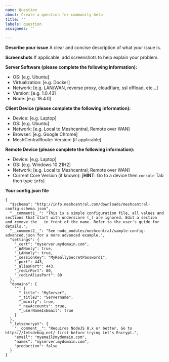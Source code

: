 ```yaml
---
name: Question
about: Create a question for community help
title: ''
labels: question
assignees: ''

---
```


**Describe your issue**
A clear and concise description of what your issue is.

**Screenshots**
If applicable, add screenshots to help explain your problem.

**Server Software (please complete the following information):**
 - OS: [e.g. Ubuntu]
 - Virtualization: [e.g. Docker]
 - Network: [e.g. LAN/WAN, reverse proxy, cloudflare, ssl offload, etc...]
 - Version: [e.g. 1.0.43]
 - Node: [e.g. 18.4.0]

**Client Device (please complete the following information):**
 - Device: [e.g. Laptop]
 - OS: [e.g. Ubuntu]
 - Network: [e.g. Local to Meshcentral, Remote over WAN]
 - Browser: [e.g. Google Chrome]
 - MeshCentralRouter Version: [if applicable]

**Remote Device (please complete the following information):**
 - Device: [e.g. Laptop]
 - OS: [e.g. Windows 10 21H2]
 - Network: [e.g. Local to Meshcentral, Remote over WAN]
 - Current Core Version (if known): [**HINT**: Go to a device then `console` Tab then type `info`]

**Your config.json file**
```
{
  "$schema": "http://info.meshcentral.com/downloads/meshcentral-config-schema.json",
  "__comment1__": "This is a simple configuration file, all values and sections that start with underscore (_) are ignored. Edit a section and remove the _ in front of the name. Refer to the user's guide for details.",
  "__comment2__": "See node_modules/meshcentral/sample-config-advanced.json for a more advanced example.",
  "settings": {
    "_cert": "myserver.mydomain.com",
    "_WANonly": true,
    "_LANonly": true,
    "_sessionKey": "MyReallySecretPassword1",
    "_port": 443,
    "_aliasPort": 443,
    "_redirPort": 80,
    "_redirAliasPort": 80
  },
  "domains": {
    "": {
      "_title": "MyServer",
      "_title2": "Servername",
      "_minify": true,
      "_newAccounts": true,
      "_userNameIsEmail": true
    }
  },
  "_letsencrypt": {
    "__comment__": "Requires NodeJS 8.x or better, Go to https://letsdebug.net/ first before trying Let's Encrypt.",
    "email": "myemail@mydomain.com",
    "names": "myserver.mydomain.com",
    "production": false
  }
}
```
